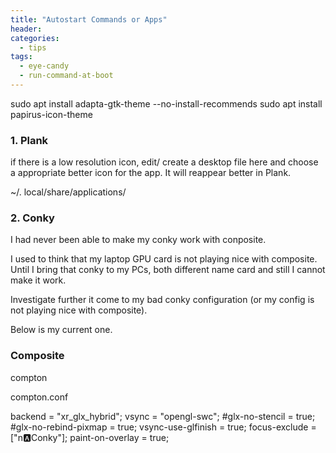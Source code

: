 ```yaml
---
title: "Autostart Commands or Apps"
header:
categories:
  - tips
tags:
  - eye-candy 
  - run-command-at-boot
---
```


sudo apt install adapta-gtk-theme --no-install-recommends
sudo apt install papirus-icon-theme

### 1. Plank

if there is a low resolution icon, edit/ create a desktop file here and choose a appropriate better icon for the app. It will reappear better in Plank.

~/. local/share/applications/

### 2. Conky
I had never been able to make my conky work with conposite.

I used to think that my laptop GPU card is not playing nice with composite.
Until I bring that conky to my PCs, both different name card and still I cannot make it work.

Investigate further it come to my bad conky configuration (or my config is not playing nice with composite).

Below is my current one.

### Composite

compton

compton.conf

backend = "xr_glx_hybrid";
vsync = "opengl-swc";
#glx-no-stencil = true;
#glx-no-rebind-pixmap = true;
vsync-use-glfinish = true;
focus-exclude = ["n:a:Conky"];
paint-on-overlay = true;


